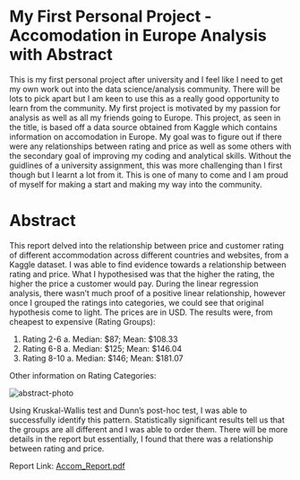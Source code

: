 # My First Personal Project - Accomodation in Europe Analysis with Abstract

This is my first personal project after university and I feel like I need to get my own work out into the data science/analysis community. There will be lots to pick apart but I 
am keen to use this as a really good opportunity to learn from the community. My first project is motivated by my passion for analysis as well as all my friends going to Europe. 
This project, as seen in the title, is based off a data source obtained from Kaggle which contains information on accomodation in Europe. My goal was to figure out if there were 
any relationships between rating and price as well as some others with the secondary goal of improving my coding and analytical skills. Without the guidlines of a university 
assignment, this was more challenging than I first though but I learnt a lot from it. This is one of many to come and I am proud of myself for making a start and making my way 
into the community. 


# Abstract
This report delved into the relationship between price and customer rating of different accommodation across different countries and websites, from a Kaggle dataset. I was able to find evidence towards a relationship between rating and price. What I hypothesised was that the higher the rating, the higher the price a customer would pay. During the linear regression analysis, there wasn’t much proof of a positive linear relationship, however once I grouped the ratings into categories, we could see that original hypothesis come to light. The prices are in USD. The results were, from cheapest to expensive (Rating Groups):
1.	Rating 2-6
a.	Median: $87; Mean: $108.33
2.	Rating 6-8
a.	Median: $125; Mean: $146.04
3.	Rating 8-10
a.	Median: $146; Mean: $181.07

Other information on Rating Categories:

![abstract-photo](https://github.com/tedwards123/accom-project/assets/121866262/ed094857-843c-4c1b-be18-bf2f7b6cfede)


Using Kruskal-Wallis test and Dunn’s post-hoc test, I was able to successfully identify this pattern. Statistically significant results tell us that the groups are all different and I was able to order them. There will be more details in the report but essentially, I found that there was a relationship between rating and price. 

Report Link:
[Accom_Report.pdf](https://github.com/tedwards123/accom-project/files/12430120/Accom_Report.pdf)
